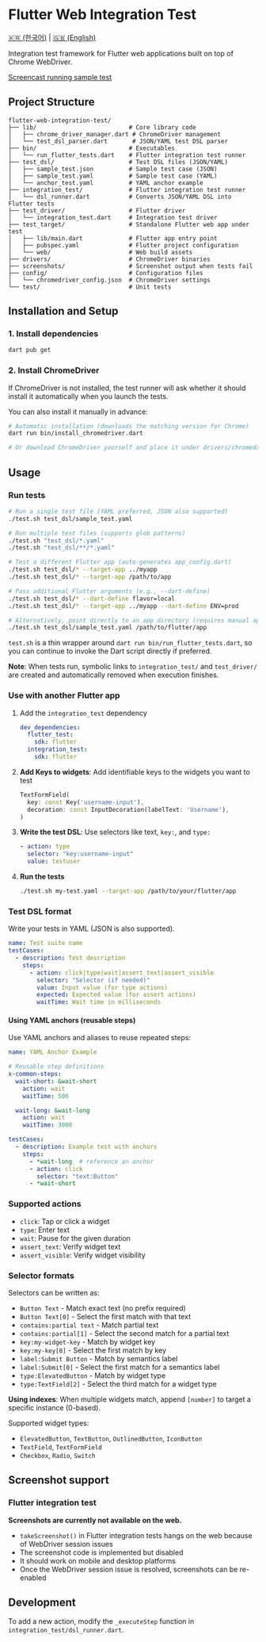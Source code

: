 # Flutter Web Integration Test

[🇰🇷 (한국어)](./README_KO.md) | [🇬🇧 (English)](./README.md)

Integration test framework for Flutter web applications built on top of Chrome WebDriver.

[Screencast running sample test](https://youtu.be/5ak3G1bGFAw)

## Project Structure

```
flutter-web-integration-test/
├── lib/                          # Core library code
│   ├── chrome_driver_manager.dart # ChromeDriver management
│   └── test_dsl_parser.dart       # JSON/YAML test DSL parser
├── bin/                          # Executables
│   └── run_flutter_tests.dart    # Flutter integration test runner
├── test_dsl/                     # Test DSL files (JSON/YAML)
│   ├── sample_test.json          # Sample test case (JSON)
│   ├── sample_test.yaml          # Sample test case (YAML)
│   └── anchor_test.yaml          # YAML anchor example
├── integration_test/             # Flutter integration test runner
│   └── dsl_runner.dart           # Converts JSON/YAML DSL into Flutter tests
├── test_driver/                  # Flutter driver
│   └── integration_test.dart     # Integration test driver
├── test_target/                  # Standalone Flutter web app under test
│   ├── lib/main.dart             # Flutter app entry point
│   ├── pubspec.yaml              # Flutter project configuration
│   └── web/                      # Web build assets
├── drivers/                      # ChromeDriver binaries
├── screenshots/                  # Screenshot output when tests fail
├── config/                       # Configuration files
│   └── chromedriver_config.json  # ChromeDriver settings
└── test/                         # Unit tests
```

## Installation and Setup

### 1. Install dependencies
```bash
dart pub get
```

### 2. Install ChromeDriver
If ChromeDriver is not installed, the test runner will ask whether it should install it automatically when you launch the tests.

You can also install it manually in advance:

```bash
# Automatic installation (downloads the matching version for Chrome)
dart run bin/install_chromedriver.dart

# Or download ChromeDriver yourself and place it under drivers/chromedriver
```

## Usage

### Run tests

```bash
# Run a single test file (YAML preferred, JSON also supported)
./test.sh test_dsl/sample_test.yaml

# Run multiple test files (supports glob patterns)
./test.sh "test_dsl/*.yaml"
./test.sh "test_dsl/**/*.yaml"

# Test a different Flutter app (auto-generates app_config.dart)
./test.sh test_dsl/* --target-app ../myapp
./test.sh test_dsl/* --target-app /path/to/app

# Pass additional Flutter arguments (e.g., --dart-define)
./test.sh test_dsl/* --dart-define flavor=local
./test.sh test_dsl/* --target-app ../myapp --dart-define ENV=prod

# Alternatively, point directly to an app directory (requires manual app_config.dart)
./test.sh test_dsl/sample_test.yaml /path/to/flutter/app
```

`test.sh` is a thin wrapper around `dart run bin/run_flutter_tests.dart`, so you can continue to invoke the Dart script directly if preferred.

**Note**: When tests run, symbolic links to `integration_test/` and `test_driver/` are created and automatically removed when execution finishes.

### Use with another Flutter app

1. Add the `integration_test` dependency
   ```yaml
   dev_dependencies:
     flutter_test:
       sdk: flutter
     integration_test:
       sdk: flutter
   ```

2. **Add Keys to widgets**: Add identifiable keys to the widgets you want to test
   ```dart
   TextFormField(
     key: const Key('username-input'),
     decoration: const InputDecoration(labelText: 'Username'),
   )
   ```

3. **Write the test DSL**: Use selectors like text, `key:`, and `type:`
   ```yaml
   - action: type
     selector: "key:username-input"
     value: testuser
   ```

4. **Run the tests**
   ```bash
   ./test.sh my-test.yaml --target-app /path/to/your/flutter/app
   ```


### Test DSL format

Write your tests in YAML (JSON is also supported).

```yaml
name: Test suite name
testCases:
  - description: Test description
    steps:
      - action: click|type|wait|assert_text|assert_visible
        selector: "Selector (if needed)"
        value: Input value (for type actions)
        expected: Expected value (for assert actions)
        waitTime: Wait time in milliseconds
```

#### Using YAML anchors (reusable steps)

Use YAML anchors and aliases to reuse repeated steps:

```yaml
name: YAML Anchor Example

# Reusable step definitions
x-common-steps:
  wait-short: &wait-short
    action: wait
    waitTime: 500

  wait-long: &wait-long
    action: wait
    waitTime: 3000

testCases:
  - description: Example test with anchors
    steps:
      - *wait-long  # reference an anchor
      - action: click
        selector: "text:Button"
      - *wait-short
```

### Supported actions

- `click`: Tap or click a widget
- `type`: Enter text
- `wait`: Pause for the given duration
- `assert_text`: Verify widget text
- `assert_visible`: Verify widget visibility

### Selector formats

Selectors can be written as:
- `Button Text` - Match exact text (no prefix required)
- `Button Text[0]` - Select the first match with that text
- `contains:partial text` - Match partial text
- `contains:partial[1]` - Select the second match for a partial text
- `key:my-widget-key` - Match by widget key
- `key:my-key[0]` - Select the first match by key
- `label:Submit Button` - Match by semantics label
- `label:Submit[0]` - Select the first match for a semantics label
- `type:ElevatedButton` - Match by widget type
- `type:TextField[2]` - Select the third match for a widget type

**Using indexes**: When multiple widgets match, append `[number]` to target a specific instance (0-based).

Supported widget types:
- `ElevatedButton`, `TextButton`, `OutlinedButton`, `IconButton`
- `TextField`, `TextFormField`
- `Checkbox`, `Radio`, `Switch`

## Screenshot support

### Flutter integration test
**Screenshots are currently not available on the web.**

- `takeScreenshot()` in Flutter integration tests hangs on the web because of WebDriver session issues
- The screenshot code is implemented but disabled
- It should work on mobile and desktop platforms
- Once the WebDriver session issue is resolved, screenshots can be re-enabled

## Development

To add a new action, modify the `_executeStep` function in `integration_test/dsl_runner.dart`.
